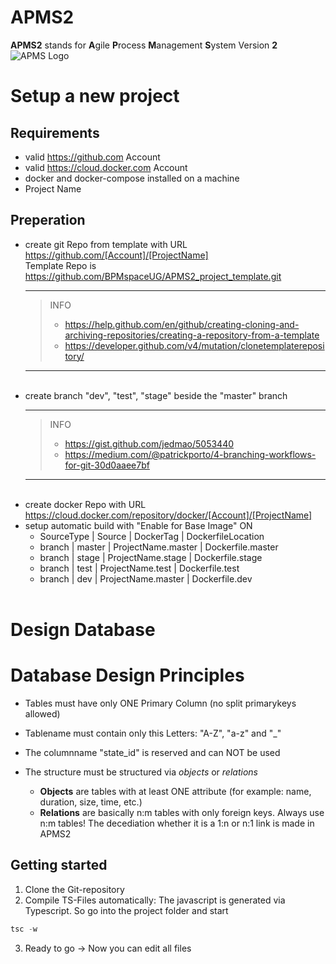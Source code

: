 # APMS2

**APMS2** stands for **A**gile **P**rocess **M**anagement **S**ystem Version **2**
![APMS Logo](http://www.bpmspace.com/assets/img/BPMspace_APMS.png)

# Setup a new project
## Requirements
* valid https://github.com Account
* valid https://cloud.docker.com Account
* docker and docker-compose installed on a machine
* Project Name
## Preperation 
* create git Repo from template with URL https://github.com/[Account]/[ProjectName]
<br> Template Repo is https://github.com/BPMspaceUG/APMS2_project_template.git
<br><hr> 
  > INFO 
  > * https://help.github.com/en/github/creating-cloning-and-archiving-repositories/creating-a-repository-from-a-template
  > * https://developer.github.com/v4/mutation/clonetemplaterepository/
  <hr><br>
* create branch "dev", "test", "stage" beside the "master" branch
  <br><hr> 
  > INFO 
  > * https://gist.github.com/jedmao/5053440
  > * https://medium.com/@patrickporto/4-branching-workflows-for-git-30d0aaee7bf
  <hr><br>
* create docker Repo with URL https://cloud.docker.com/repository/docker/[Account]/[ProjectName]
* setup automatic build with "Enable for Base Image" ON<br>
  * SourceType | Source | DockerTag | DockerfileLocation<br>
  * branch | master | ProjectName.master | Dockerfile.master<br>
  * branch | stage | ProjectName.stage | Dockerfile.stage<br>
  * branch | test | ProjectName.test | Dockerfile.test<br>
  * branch | dev | ProjectName.master | Dockerfile.dev<br>
  <br>
# Design Database
# Database Design Principles
- Tables must have only ONE Primary Column (no split primarykeys allowed)
- Tablename must contain only this Letters: "A-Z", "a-z" and "_"
- The columnname "state_id" is reserved and can NOT be used

- The structure must be structured via *objects* or *relations*
  - **Objects** are tables with at least ONE attribute (for example: name, duration, size, time, etc.)
  - **Relations** are basically n:m tables with only foreign keys. Always use n:m tables! The decediation whether it is a 1:n or n:1 link is made in APMS2

## Getting started

1. Clone the Git-repository
2. Compile TS-Files automatically: The javascript is generated via Typescript. So go into the project folder and start
```javascript
tsc -w
```
3. Ready to go -> Now you can edit all files
